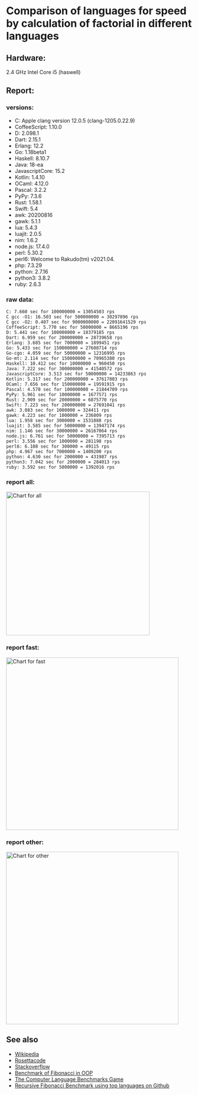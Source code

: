 Comparison of languages for speed by calculation of factorial in different languages
====================================================================================

Hardware:
---------
2.4 GHz Intel Core i5 (haswell)

Report:
-------
### versions:

  * C: Apple clang version 12.0.5 (clang-1205.0.22.9)
  * CoffeeScript: 1.10.0
  * D: 2.098.1
  * Dart: 2.15.1
  * Erlang: 12.2
  * Go: 1.18beta1
  * Haskell: 8.10.7
  * Java: 18-ea
  * JavascriptCore: 15.2
  * Kotlin: 1.4.10
  * OCaml: 4.12.0
  * Pascal: 3.2.2
  * PyPy: 7.3.6
  * Rust: 1.58.1
  * Swift: 5.4
  * awk: 20200816
  * gawk: 5.1.1
  * lua: 5.4.3
  * luajit: 2.0.5
  * nim: 1.6.2
  * node.js: 17.4.0
  * perl: 5.30.2
  * perl6: Welcome to Rakudo(tm) v2021.04.
  * php: 7.3.29
  * python: 2.7.16
  * python3: 3.8.2
  * ruby: 2.6.3


### raw data:

    C: 7.660 sec for 100000000 = 13054503 rps
    C gcc -O1: 16.503 sec for 500000000 = 30297896 rps
    C gcc -O2: 0.407 sec for 9000000000 = 22091641529 rps
    CoffeeScript: 5.770 sec for 50000000 = 8665196 rps
    D: 5.441 sec for 100000000 = 18379185 rps
    Dart: 6.959 sec for 200000000 = 28739658 rps
    Erlang: 3.685 sec for 7000000 = 1899451 rps
    Go: 5.433 sec for 150000000 = 27608714 rps
    Go-cgo: 4.059 sec for 50000000 = 12316995 rps
    Go-mt: 2.114 sec for 150000000 = 70965380 rps
    Haskell: 10.412 sec for 10000000 = 960450 rps
    Java: 7.222 sec for 300000000 = 41540572 rps
    JavascriptCore: 3.513 sec for 50000000 = 14233863 rps
    Kotlin: 5.317 sec for 200000000 = 37617803 rps
    OCaml: 7.656 sec for 150000000 = 19591915 rps
    Pascal: 4.578 sec for 100000000 = 21844709 rps
    PyPy: 5.961 sec for 10000000 = 1677571 rps
    Rust: 2.909 sec for 20000000 = 6875770 rps
    Swift: 7.223 sec for 200000000 = 27691041 rps
    awk: 3.083 sec for 1000000 = 324411 rps
    gawk: 4.223 sec for 1000000 = 236809 rps
    lua: 1.958 sec for 3000000 = 1531888 rps
    luajit: 3.585 sec for 50000000 = 13947174 rps
    nim: 1.146 sec for 30000000 = 26167064 rps
    node.js: 6.761 sec for 50000000 = 7395713 rps
    perl: 3.556 sec for 1000000 = 281198 rps
    perl6: 6.108 sec for 300000 = 49115 rps
    php: 4.967 sec for 7000000 = 1409200 rps
    python: 4.630 sec for 2000000 = 431987 rps
    python3: 7.042 sec for 2000000 = 284013 rps
    ruby: 3.592 sec for 5000000 = 1392016 rps


### report all:

<img alt="Chart for all" width="388" src="https://chart.googleapis.com/chart?cht=bhs&chs=582x515&chd=t%3A70965380%2C41540571%2C37617802%2C30297896%2C28739658%2C27691040%2C27608713%2C26167064%2C21844708%2C19591915%2C18379184%2C14233862%2C13947173%2C13054502%2C12316995%2C8665196%2C7395712%2C6875770%2C1899450%2C1677571%2C1531888%2C1409199%2C1392015%2C960450%2C431986%2C324410%2C284012%2C281197%2C236808&chco=4d89f9&chbh=12&chds=0,70965380.3907609&chxt=x,y,r&chxl=1%3A%7Cgawk%7Cperl%7Cpython3%7Cawk%7Cpython%7CHaskell%7Cruby%7Cphp%7Clua%7CPyPy%7CErlang%7CRust%7Cnode.js%7CCoffeeScript%7CGo-cgo%7CC%7Cluajit%7CJavascriptCore%7CD%7COCaml%7CPascal%7Cnim%7CGo%7CSwift%7CDart%7CC%20gcc%20-O1%7CKotlin%7CJava%7CGo-mt%7C2%3A%7C236808%20rps%7C281197%20rps%7C284012%20rps%7C324410%20rps%7C431986%20rps%7C960450%20rps%7C1392015%20rps%7C1409199%20rps%7C1531888%20rps%7C1677571%20rps%7C1899450%20rps%7C6875770%20rps%7C7395712%20rps%7C8665196%20rps%7C12316995%20rps%7C13054502%20rps%7C13947173%20rps%7C14233862%20rps%7C18379184%20rps%7C19591915%20rps%7C21844708%20rps%7C26167064%20rps%7C27608713%20rps%7C27691040%20rps%7C28739658%20rps%7C30297896%20rps%7C37617802%20rps%7C41540571%20rps%7C70965380%20rps%7C0%3A%7C0%20%25%7C10%20%25%7C20%20%25%7C30%20%25%7C40%20%25%7C50%20%25%7C60%20%25%7C70%20%25%7C80%20%25%7C90%20%25%7C100%20%25">

### report fast:

<img alt="Chart for fast" width="466" src="https://chart.googleapis.com/chart?cht=bhs&chs=700x328&chd=t%3A70965380%2C41540571%2C37617802%2C30297896%2C28739658%2C27691040%2C27608713%2C26167064%2C21844708%2C19591915%2C18379184%2C14233862%2C13947173%2C13054502%2C12316995%2C8665196%2C7395712%2C6875770&chco=4d89f9&chbh=12&chds=0,70965380.3907609&chxt=x,y,r&chxl=1%3A%7CRust%7Cnode.js%7CCoffeeScript%7CGo-cgo%7CC%7Cluajit%7CJavascriptCore%7CD%7COCaml%7CPascal%7Cnim%7CGo%7CSwift%7CDart%7CC%20gcc%20-O1%7CKotlin%7CJava%7CGo-mt%7C2%3A%7C6875770%20rps%7C7395712%20rps%7C8665196%20rps%7C12316995%20rps%7C13054502%20rps%7C13947173%20rps%7C14233862%20rps%7C18379184%20rps%7C19591915%20rps%7C21844708%20rps%7C26167064%20rps%7C27608713%20rps%7C27691040%20rps%7C28739658%20rps%7C30297896%20rps%7C37617802%20rps%7C41540571%20rps%7C70965380%20rps%7C0%3A%7C0%20%25%7C10%20%25%7C20%20%25%7C30%20%25%7C40%20%25%7C50%20%25%7C60%20%25%7C70%20%25%7C80%20%25%7C90%20%25%7C100%20%25">

### report other:

<img alt="Chart for other" width="466" src="https://chart.googleapis.com/chart?cht=bhs&chs=700x209&chd=t%3A1899450%2C1677571%2C1531888%2C1409199%2C1392015%2C960450%2C431986%2C324410%2C284012%2C281197%2C236808&chco=4d89f9&chbh=12&chds=0,1899450.9881134&chxt=x,y,r&chxl=1%3A%7Cgawk%7Cperl%7Cpython3%7Cawk%7Cpython%7CHaskell%7Cruby%7Cphp%7Clua%7CPyPy%7CErlang%7C2%3A%7C236808%20rps%7C281197%20rps%7C284012%20rps%7C324410%20rps%7C431986%20rps%7C960450%20rps%7C1392015%20rps%7C1409199%20rps%7C1531888%20rps%7C1677571%20rps%7C1899450%20rps%7C0%3A%7C0%20%25%7C10%20%25%7C20%20%25%7C30%20%25%7C40%20%25%7C50%20%25%7C60%20%25%7C70%20%25%7C80%20%25%7C90%20%25%7C100%20%25">



See also
--------

  * [Wikipedia](http://en.wikipedia.org/wiki/Factorial)
  * [Rosettacode](http://rosettacode.org/wiki/Factorial)
  * [Stackoverflow](http://stackoverflow.com/questions/23930/factorial-algorithms-in-different-languages)
  * [Benchmark of Fibonacci in OOP](https://github.com/Balancer/benchmarks-fib-obj)
  * [The Computer Language Benchmarks Game](http://benchmarksgame.alioth.debian.org)
  * [Recursive Fibonacci Benchmark using top languages on Github](https://github.com/drujensen/fib)

